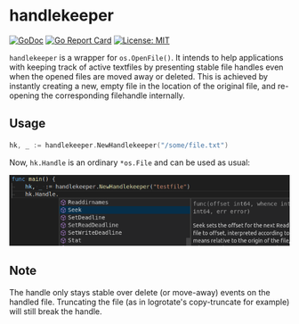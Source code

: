 # handlekeeper
[![GoDoc](https://godoc.org/github.com/danielb42/handlekeeper?status.svg)](https://godoc.org/github.com/danielb42/handlekeeper) 
[![Go Report Card](https://goreportcard.com/badge/github.com/danielb42/handlekeeper)](https://goreportcard.com/report/github.com/danielb42/handlekeeper) 
[![License: MIT](https://img.shields.io/badge/License-MIT-yellow.svg)](https://opensource.org/licenses/MIT)  

`handlekeeper` is a wrapper for `os.OpenFile()`. It intends to help applications with keeping track of active textfiles by presenting stable file handles even when the opened files are moved away or deleted. This is achieved by instantly creating a new, empty file in the location of the original file, and re-opening the corresponding filehandle internally.

## Usage
```go
hk, _ := handlekeeper.NewHandlekeeper("/some/file.txt")
```
Now, `hk.Handle` is an ordinary `*os.File` and can be used as usual:

![Screenshot](screenshot.png)

## Note
The handle only stays stable over delete (or move-away) events on the handled file. Truncating the file (as in logrotate's copy-truncate for example) will still break the handle.

